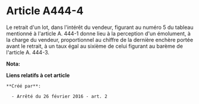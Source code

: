 # Article A444-4

Le retrait d'un lot, dans l'intérêt du vendeur, figurant au numéro 5 du tableau mentionné à l'article A. 444-1 donne lieu à
la perception d'un émolument, à la charge du vendeur, proportionnel au chiffre de la dernière enchère portée avant le
retrait, à un taux égal au sixième de celui figurant au barème de l'article A. 444-3.

**Nota:**



**Liens relatifs à cet article**

	**Créé par**:

	  - Arrêté du 26 février 2016 - art. 2
